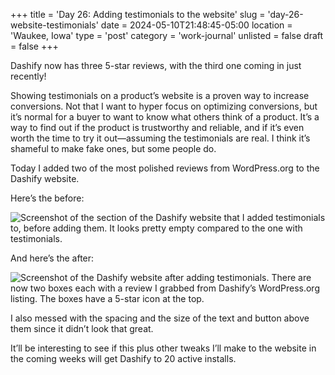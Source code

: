 +++
title = 'Day 26: Adding testimonials to the website'
slug = 'day-26-website-testimonials'
date = 2024-05-10T21:48:45-05:00
location = 'Waukee, Iowa'
type = 'post'
category = 'work-journal'
unlisted = false
draft = false
+++

Dashify now has three 5-star reviews, with the third one coming in just recently!

Showing testimonials on a product’s website is a proven way to increase conversions. Not that I want to hyper focus on optimizing conversions, but it’s normal for a buyer to want to know what others think of a product. It’s a way to find out if the product is trustworthy and reliable, and if it’s even worth the time to try it out—assuming the testimonials are real. I think it’s shameful to make fake ones, but some people do.

Today I added two of the most polished reviews from WordPress.org to the Dashify website.

Here’s the before:

![Screenshot of the section of the Dashify website that I added testimonials to, before adding them. It looks pretty empty compared to the one with testimonials.](/day-26-website-testimonials/without-testimonials.png)

And here’s the after:

![Screenshot of the Dashify website after adding testimonials. There are now two boxes each with a review I grabbed from Dashify’s WordPress.org listing. The boxes have a 5-star icon at the top.](/day-26-website-testimonials/with-testimonials.png)

I also messed with the spacing and the size of the text and button above them since it didn’t look that great.

It’ll be interesting to see if this plus other tweaks I’ll make to the website in the coming weeks will get Dashify to 20 active installs.
